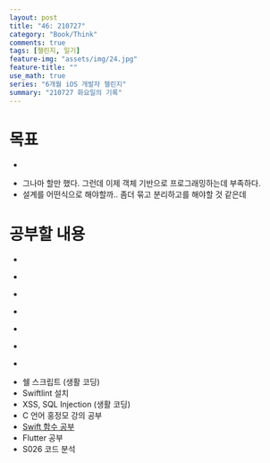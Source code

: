 ```yaml
---
layout: post
title: "46: 210727"
category: "Book/Think"
comments: true
tags: [챌린지, 일기]
feature-img: "assets/img/24.jpg"
feature-title: ""
use_math: true
series: "6개월 iOS 개발자 챌린지"
summary: "210727 화요일의 기록"
---
```





# 목표

* ~~~약먹기~~~
* 그나마 할만 했다. 그런데 이제 객체 기반으로 프로그래밍하는데 부족하다.
* 설계를 어떤식으로 해야할까.. 좀더 묶고 분리하고를 해야할 것 같은데


# 공부할 내용

* ~~~OSI 7layer 우아한 테크톡~~~
* ~~~커밋 규칙~~~
* ~~~리눅스 파이프~~~
* ~~~리눅스 grep 명령어~~~
* ~~~가상 메모리, 페이징~~~
* ~~~힙 메모리 관리 GC, RC~~~
* ~~~캐시 지역성~~~
* 쉘 스크립트 (생활 코딩)
* Swiftlint 설치
* XSS, SQL Injection (생활 코딩)
* C 언어 홍정모 강의 공부
* [Swift 함수 공부](https://babbab2.tistory.com/category/iOS/Swift?page=3)
* Flutter 공부
* S026 코드 분석

